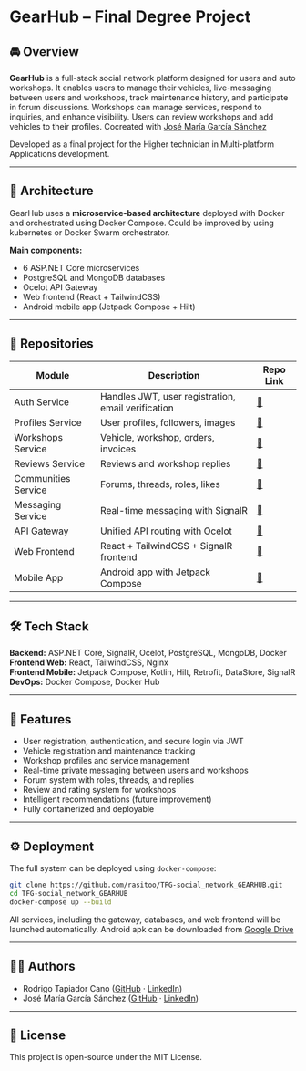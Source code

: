 # GearHub – Final Degree Project

## 🚘 Overview
**GearHub** is a full-stack social network platform designed for users and auto workshops. It enables users to manage their vehicles, live-messaging between users and workshops, track maintenance history, and participate in forum discussions. Workshops can manage services, respond to inquiries, and enhance visibility. Users can review workshops and add vehicles to their profiles. Cocreated with [José María García Sánchez](https://github.com/Terion0)

Developed as a final project for the Higher technician in Multi-platform Applications development.

---

## 🧩 Architecture
GearHub uses a **microservice-based architecture** deployed with Docker and orchestrated using Docker Compose. Could be improved by using kubernetes or Docker Swarm orchestrator.

**Main components:**
- 6 ASP.NET Core microservices
- PostgreSQL and MongoDB databases
- Ocelot API Gateway
- Web frontend (React + TailwindCSS)
- Android mobile app (Jetpack Compose + Hilt)

---

## 🔗 Repositories
| Module | Description | Repo Link |
|--------|-------------|-----------|
| Auth Service | Handles JWT, user registration, email verification | [🔗](https://github.com/Terion0/AuthApi_) |
| Profiles Service | User profiles, followers, images | [🔗](https://github.com/Terion0/ProfApi) |
| Workshops Service | Vehicle, workshop, orders, invoices | [🔗](https://github.com/rasitoo/WebApiTaller) |
| Reviews Service | Reviews and workshop replies | [🔗](https://github.com/Terion0/RevApi) |
| Communities Service | Forums, threads, roles, likes | [🔗](https://github.com/Terion0/ComunApi) |
| Messaging Service | Real-time messaging with SignalR | [🔗](https://github.com/rasitoo/WebApiMessages) |
| API Gateway | Unified API routing with Ocelot | [🔗](https://github.com/rasitoo/WebApiGateway) |
| Web Frontend | React + TailwindCSS + SignalR frontend | [🔗](https://github.com/Terion0/gearhub) |
| Mobile App | Android app with Jetpack Compose | [🔗](https://github.com/rasitoo/GearHubMobile) |

---

## 🛠️ Tech Stack
**Backend:** ASP.NET Core, SignalR, Ocelot, PostgreSQL, MongoDB, Docker  
**Frontend Web:** React, TailwindCSS, Nginx  
**Frontend Mobile:** Jetpack Compose, Kotlin, Hilt, Retrofit, DataStore, SignalR  
**DevOps:** Docker Compose, Docker Hub

---

## 🚀 Features
- User registration, authentication, and secure login via JWT
- Vehicle registration and maintenance tracking
- Workshop profiles and service management
- Real-time private messaging between users and workshops
- Forum system with roles, threads, and replies
- Review and rating system for workshops
- Intelligent recommendations (future improvement)
- Fully containerized and deployable

---
<!--
## 📲 Screenshots
- Mobile App (Jetpack Compose)
- Web Interface (React + Tailwind)
- Forum and Messaging modules

---
-->
## ⚙️ Deployment
The full system can be deployed using `docker-compose`:
```bash
git clone https://github.com/rasitoo/TFG-social_network_GEARHUB.git
cd TFG-social_network_GEARHUB
docker-compose up --build
```
All services, including the gateway, databases, and web frontend will be launched automatically. Android apk can be downloaded from [Google Drive](https://drive.google.com/drive/folders/1YMc2tlJxLj-K0ueN4pxn_d_T2q4AK4QY?usp=drive_link)

---

## 👨‍💻 Authors
- Rodrigo Tapiador Cano ([GitHub](https://github.com/rasitoo) · [LinkedIn](https://www.linkedin.com/in/rodrigo-tapiador-cano-162723258/))
- José María García Sánchez ([GitHub](https://github.com/Terion0) · [LinkedIn](https://www.linkedin.com/in/jos%C3%A9-mar%C3%ADa-garc%C3%ADa-s%C3%A1nchez-13236b176/))

---

## 📄 License
This project is open-source under the MIT License.
